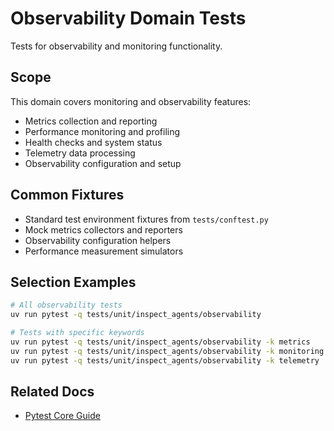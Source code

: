 # Observability Domain Tests

Tests for observability and monitoring functionality.

## Scope
This domain covers monitoring and observability features:
- Metrics collection and reporting
- Performance monitoring and profiling
- Health checks and system status
- Telemetry data processing
- Observability configuration and setup

## Common Fixtures
- Standard test environment fixtures from `tests/conftest.py`
- Mock metrics collectors and reporters
- Observability configuration helpers
- Performance measurement simulators

## Selection Examples
```bash
# All observability tests
uv run pytest -q tests/unit/inspect_agents/observability

# Tests with specific keywords
uv run pytest -q tests/unit/inspect_agents/observability -k metrics
uv run pytest -q tests/unit/inspect_agents/observability -k monitoring
uv run pytest -q tests/unit/inspect_agents/observability -k telemetry
```

## Related Docs
- [Pytest Core Guide](../../docs/TESTING_PYTEST_CORE.md)

